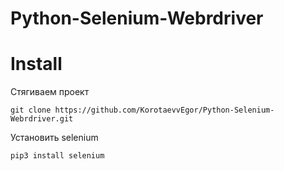 # Python-Selenium-Webrdriver
# Install

Стягиваем проект

`git clone https://github.com/KorotaevvEgor/Python-Selenium-Webrdriver.git`

Установить selenium 

`pip3 install selenium`

